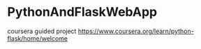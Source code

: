 # PythonAndFlaskWebApp
coursera guided project https://www.coursera.org/learn/python-flask/home/welcome

